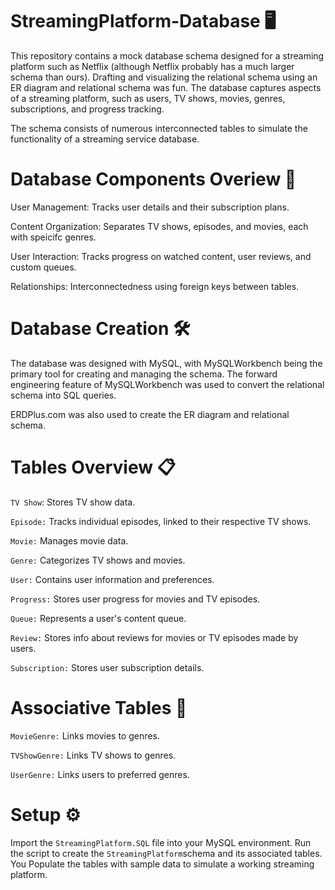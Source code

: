 # StreamingPlatform-Database 🖥️

This repository contains a mock database schema designed for a streaming platform such as Netflix (although Netflix probably has a much larger schema than ours). Drafting and visualizing the relational schema using an ER diagram and relational schema was fun. The database captures aspects of a streaming platform, such as users, TV shows, movies, genres, subscriptions, and progress tracking.

The schema consists of numerous interconnected tables to simulate the functionality of a streaming service database. 

# Database Components Overiew  📝

User Management: Tracks user details and their subscription plans.

Content Organization: Separates TV shows, episodes, and movies, each with speicifc genres.

User Interaction: Tracks progress on watched content, user reviews, and custom queues.

Relationships: Interconnectedness using foreign keys between tables.

# Database Creation 🛠️
The database was designed with MySQL, with MySQLWorkbench being the primary tool for creating and managing the schema. The forward engineering feature of MySQLWorkbench was used to convert the relational schema into SQL queries. 

ERDPlus.com was also used to create the ER diagram and relational schema. 

# Tables Overview 📋
```TV Show```: Stores TV show data.

```Episode:``` Tracks individual episodes, linked to their respective TV shows.

```Movie:``` Manages movie data.

```Genre:``` Categorizes TV shows and movies.

```User:``` Contains user information and preferences.

```Progress:``` Stores user progress for movies and TV episodes.

```Queue:``` Represents a user's content queue.

```Review:``` Stores info about reviews for movies or TV episodes made by users.

```Subscription:``` Stores user subscription details.

# Associative Tables 🔗
```MovieGenre:``` Links movies to genres.

```TVShowGenre:``` Links TV shows to genres.

```UserGenre:``` Links users to preferred genres.

# Setup ⚙️
Import the ```StreamingPlatform.SQL``` file into your MySQL environment.
Run the script to create the ```StreamingPlatform```schema and its associated tables. You Populate the tables with sample data to simulate a working streaming platform.

